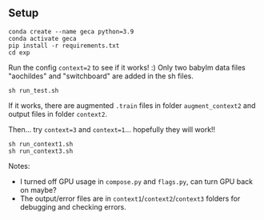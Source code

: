 ## Setup
```
conda create --name geca python=3.9
conda activate geca
pip install -r requirements.txt
cd exp
```

Run the config `context=2` to see if it works! :) 
Only two babylm data files "aochildes" and "switchboard" are added in the sh files.
```
sh run_test.sh
```
If it works, there are augmented `.train` files in folder `augment_context2` and output files in folder `context2`. 


Then... try `context=3` and `context=1`... hopefully they will work!!
```
sh run_context1.sh
sh run_context3.sh
```

Notes: 
* I turned off GPU usage in `compose.py` and `flags.py`, can turn GPU back on maybe?
* The output/error files are in  `context1`/`context2`/`context3` folders for debugging and checking errors.
